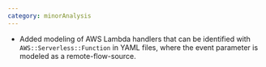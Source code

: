```yaml
---
category: minorAnalysis
---
```

* Added modeling of AWS Lambda handlers that can be identified with `AWS::Serverless::Function` in YAML files, where the event parameter is modeled as a remote-flow-source.
